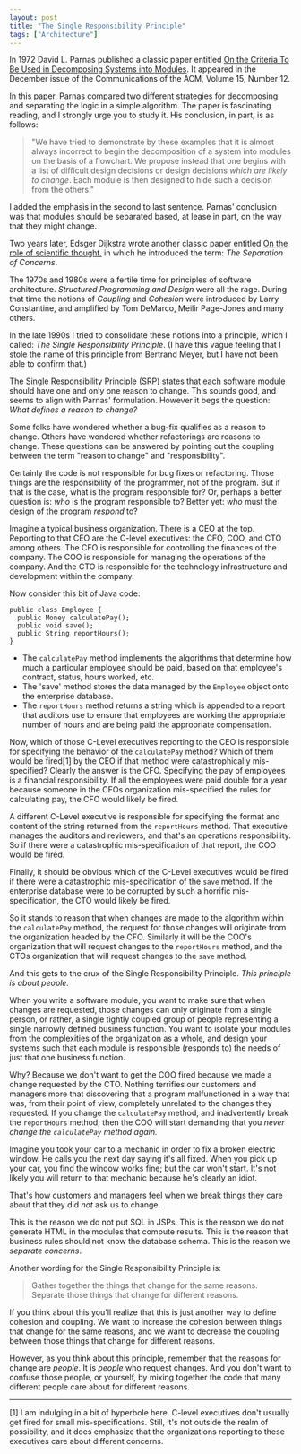 ```yaml
---
layout: post
title: "The Single Responsibility Principle"
tags: ["Architecture"]
---
```

In 1972 David L. Parnas published a classic paper entitled [On the Criteria To Be Used in Decomposing Systems into Modules](https://www.cs.umd.edu/class/spring2003/cmsc838p/Design/criteria.pdf).  It appeared in the December issue of the Communications of the ACM, Volume 15, Number 12. 

In this paper, Parnas compared two different strategies for decomposing and separating the logic in a simple algorithm.  The paper is fascinating reading, and I strongly urge you to study it.  His conclusion, in part, is as follows:

>"We have tried to demonstrate by these examples that 
it is almost always incorrect to begin the decomposition 
of a system into modules on the basis of a flowchart. 
We propose instead that one begins with a list of 
difficult design decisions or design decisions _which are 
likely to change_. Each module is then designed to hide 
such a decision from the others."

I added the emphasis in the second to last sentence.  Parnas' conclusion was that modules should be separated based, at lease in part, on the way that they might change.

Two years later, Edsger Dijkstra wrote another classic paper entitled [On the role of scientific thought.](http://www.cs.utexas.edu/users/EWD/ewd04xx/EWD447.PDF) in which he introduced the term: _The Separation of Concerns_.  

The 1970s and 1980s were a fertile time for principles of software architecture.  _Structured Programming and Design_ were all the rage.  During that time the notions of _Coupling_ and _Cohesion_ were introduced by Larry Constantine, and amplified by Tom DeMarco, Meilir Page-Jones and many others.   

In the late 1990s I tried to consolidate these notions into a principle, which I called: _The Single Responsibility Principle_.  (I have this vague feeling that I stole the name of this principle from Bertrand Meyer, but I have not been able to confirm that.)  

The Single Responsibility Principle (SRP) states that each software module should have one and only one reason to change.  This sounds good, and seems to align with Parnas' formulation.  However it begs the question: _What defines a reason to change?_

Some folks have wondered whether a bug-fix qualifies as a reason to change.  Others have wondered whether refactorings are reasons to change.  These questions can be answered by pointing out the coupling between the term "reason to change" and "responsibility".  

Certainly the code is not responsible for bug fixes or refactoring.  Those things are the responsibility of the programmer, not of the program.  But if that is the case, what is the program responsible for?  Or, perhaps a better question is: _who_ is the program responsible to?  Better yet: _who_ must the design of the program _respond_ to?

Imagine a typical business organization.  There is a CEO at the top.  Reporting to that CEO are the C-level executives: the CFO, COO, and CTO among others.  The CFO is responsible for controlling the finances of the company.  The COO is responsible for managing the operations of the company.  And the CTO is responsible for the technology infrastructure and development within the company.  

Now consider this bit of Java code:

    public class Employee {
	  public Money calculatePay();
	  public void save();
	  public String reportHours();
    }

* The `calculatePay` method implements the algorithms that determine how much a particular employee should be paid, based on that employee's contract, status, hours worked, etc.  
* The 'save' method stores the data managed by the `Employee` object onto the enterprise database.  
* The `reportHours` method returns a string which is appended to a report that auditors use to ensure that employees are working the appropriate number of hours and are being paid the appropriate compensation.

Now, which of those C-Level executives reporting to the CEO is responsible for specifying the behavior of the `calculatePay` method?  Which of them would be fired[1] by the CEO if that method were catastrophically mis-specified?  Clearly the answer is the CFO.  Specifying the pay of employees is a financial responsibility.  If all the employees were paid double for a year because someone in the CFOs organization mis-specified the rules for calculating pay, the CFO would likely be fired.

A different C-Level executive is responsible for specifying the format and content of the string returned from the `reportHours` method.  That executive manages the auditors and reviewers, and that's an operations responsibility.  So if there were a catastrophic mis-specification of that report, the COO would be fired.  

Finally, it should be obvious which of the C-Level executives would be fired if there were a catastrophic mis-specification of the `save` method.  If the enterprise database were to be corrupted by such a horrific mis-specification, the CTO would likely be fired.

So it stands to reason that when changes are made to the algorithm within the `calculatePay` method, the request for those changes will originate from the organization headed by the CFO.  Similarly it will be the COO's organization that will request changes to the `reportHours` method, and the CTOs organization that will request changes to the `save` method.

And this gets to the crux of the Single Responsibility Principle.  _This principle is about people._

When you write a software module, you want to make sure that when changes are requested, those changes can only originate from a single person, or rather, a single tightly coupled group of people representing a single narrowly defined business function.  You want to isolate your modules from the complexities of the organization as a whole, and design your systems such that each module is responsible (responds to) the needs of just that one business function. 

Why?  Because we don't want to get the COO fired because we made a change requested by the CTO. Nothing terrifies our customers and managers more that discovering that a program malfunctioned in a way that was, from their point of view, completely unrelated to the changes they requested.  If you change the `calculatePay` method, and inadvertently break the `reportHours` method; then the COO will start demanding that you _never change the `calculatePay` method again._

Imagine you took your car to a mechanic in order to fix a broken electric window.  He calls you the next day saying it's all fixed.  When you pick up your car, you find the window works fine; but the car won't start.  It's not likely you will return to that mechanic because he's clearly an idiot.

That's how customers and managers feel when we break things they care about that they did _not_ ask us to change.

This is the reason we do not put SQL in JSPs.  This is the reason we do not generate HTML in the modules that compute results.  This is the reason that business rules should not know the database schema.  This is the reason we _separate concerns_.

Another wording for the Single Responsibility Principle is:
>Gather together the things that change for the same reasons.  Separate those things that change for different reasons.

If you think about this you'll realize that this is just another way to define cohesion and coupling.  We want to increase the cohesion between things that change for the same reasons, and we want to decrease the coupling between those things that change for different reasons.

However, as you think about this principle, remember that the reasons for change are _people_.  It is _people_ who request changes.  And you don't want to confuse those people, or yourself, by mixing together the code that many different people care about for different reasons.

----

[1] I am indulging in a bit of hyperbole here.  C-level executives don't usually get fired for small mis-specifications.  Still, it's not outside the realm of possibility, and it does emphasize that the organizations reporting to these executives care about different concerns.

